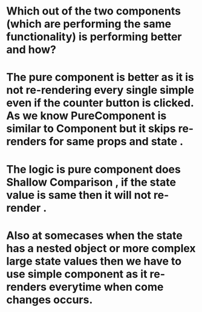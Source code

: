 # Which out of the two components (which are performing the same functionality) is performing better and how?


# The pure component is better as it is not re-rendering every single simple even if the counter button is clicked. As we know PureComponent is similar to Component but it skips re-renders for same props and state .

# The logic is pure component does Shallow Comparison , if the state value is same then it will not re-render . 

# Also at somecases when the state has a nested object or more complex large state values then we have to use simple component as it re-renders everytime when come changes occurs.